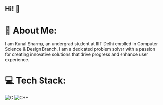 ## Hi! 👋

# 💫 About Me:
I am Kunal Sharma, an undergrad student at IIIT Delhi enrolled in Computer Science & Design Branch. I am a dedicated problem solver with a passion for creating innovative solutions that drive progress and enhance user experience.


# 💻 Tech Stack:
![C](https://img.shields.io/badge/c-%2300599C.svg?style=for-the-badge&logo=c&logoColor=white) ![C++](https://img.shields.io/badge/c++-%2300599C.svg?style=for-the-badge&logo=c%2B%2B&logoColor=white)

